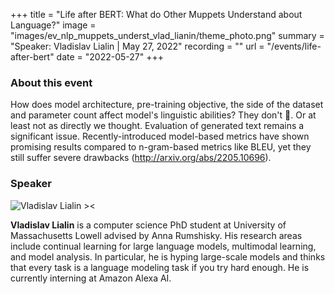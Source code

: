 +++ 
title = "Life after BERT: What do Other Muppets Understand about Language?"
image = "images/ev_nlp_muppets_underst_vlad_lianin/theme_photo.png" 
summary = "Speaker: Vladislav Lialin | May 27, 2022" 
recording = "" 
url = "/events/life-after-bert" 
date = "2022-05-27" 
+++

<!--more-->

### About this event

How does model architecture, pre-training objective, the side of the dataset and parameter count affect model's linguistic abilities? They don't 🤯. Or at least not as directly we thought.
Evaluation of generated text remains a significant issue. Recently-introduced model-based metrics have shown promising results compared to n-gram-based metrics like BLEU, yet they still suffer severe drawbacks (http://arxiv.org/abs/2205.10696).


### Speaker

![Vladislav Lialin ><](/images/vlad.jpeg)

**Vladislav Lialin** is a computer science PhD student at University of Massachusetts Lowell advised by Anna Rumshisky. His research areas include continual learning for large language models, multimodal learning, and model analysis. In particular, he is hyping large-scale models and thinks that every task is a language modeling task if you try hard enough. He is currently interning at Amazon Alexa AI.

